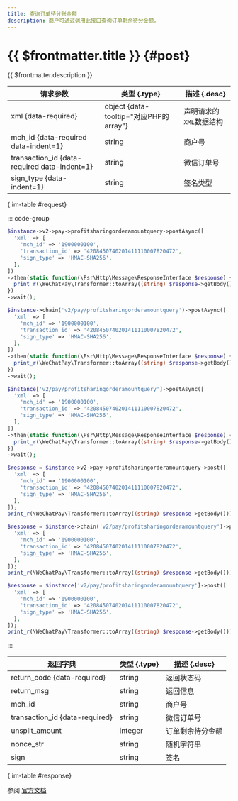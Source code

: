 ```yaml
---
title: 查询订单待分账金额
description: 商户可通过调用此接口查询订单剩余待分金额。
---
```


# {{ $frontmatter.title }} {#post}

{{ $frontmatter.description }}

| 请求参数 | 类型 {.type} | 描述 {.desc}
| --- | --- | ---
| xml {data-required} | object {data-tooltip="对应PHP的array"} | 声明请求的`XML`数据结构
| mch_id {data-required data-indent=1} | string | 商户号
| transaction_id {data-required data-indent=1} | string | 微信订单号
| sign_type {data-indent=1} | string | 签名类型

{.im-table #request}

::: code-group

```php [异步纯链式]
$instance->v2->pay->profitsharingorderamountquery->postAsync([
  'xml' => [
    'mch_id' => '1900000100',
    'transaction_id' => '4208450740201411110007820472',
    'sign_type' => 'HMAC-SHA256',
  ],
])
->then(static function(\Psr\Http\Message\ResponseInterface $response) {
  print_r(\WeChatPay\Transformer::toArray((string) $response->getBody()));
})
->wait();
```

```php [异步声明式]
$instance->chain('v2/pay/profitsharingorderamountquery')->postAsync([
  'xml' => [
    'mch_id' => '1900000100',
    'transaction_id' => '4208450740201411110007820472',
    'sign_type' => 'HMAC-SHA256',
  ],
])
->then(static function(\Psr\Http\Message\ResponseInterface $response) {
  print_r(\WeChatPay\Transformer::toArray((string) $response->getBody()));
})
->wait();
```

```php [异步属性式]
$instance['v2/pay/profitsharingorderamountquery']->postAsync([
  'xml' => [
    'mch_id' => '1900000100',
    'transaction_id' => '4208450740201411110007820472',
    'sign_type' => 'HMAC-SHA256',
  ],
])
->then(static function(\Psr\Http\Message\ResponseInterface $response) {
  print_r(\WeChatPay\Transformer::toArray((string) $response->getBody()));
})
->wait();
```

```php [同步纯链式]
$response = $instance->v2->pay->profitsharingorderamountquery->post([
  'xml' => [
    'mch_id' => '1900000100',
    'transaction_id' => '4208450740201411110007820472',
    'sign_type' => 'HMAC-SHA256',
  ],
]);
print_r(\WeChatPay\Transformer::toArray((string) $response->getBody()));
```

```php [同步声明式]
$response = $instance->chain('v2/pay/profitsharingorderamountquery')->post([
  'xml' => [
    'mch_id' => '1900000100',
    'transaction_id' => '4208450740201411110007820472',
    'sign_type' => 'HMAC-SHA256',
  ],
]);
print_r(\WeChatPay\Transformer::toArray((string) $response->getBody()));
```

```php [同步属性式]
$response = $instance['v2/pay/profitsharingorderamountquery']->post([
  'xml' => [
    'mch_id' => '1900000100',
    'transaction_id' => '4208450740201411110007820472',
    'sign_type' => 'HMAC-SHA256',
  ],
]);
print_r(\WeChatPay\Transformer::toArray((string) $response->getBody()));
```

:::

| 返回字典 | 类型 {.type} | 描述 {.desc}
| --- | --- | ---
| return_code {data-required}| string | 返回状态码
| return_msg | string | 返回信息
| mch_id | string | 商户号
| transaction_id {data-required}| string | 微信订单号
| unsplit_amount | integer | 订单剩余待分金额
| nonce_str | string | 随机字符串
| sign | string | 签名

{.im-table #response}

参阅 [官方文档](https://pay.weixin.qq.com/wiki/doc/api/allocation.php?chapter=27_10&index=7)
